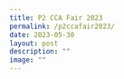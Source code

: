 ```yaml
---
title: P2 CCA Fair 2023
permalink: /p2ccafair2023/
date: 2023-05-30
layout: post
description: ""
image: ""
---
```

